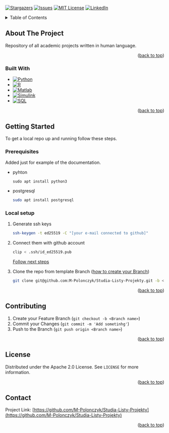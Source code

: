 ﻿<a name="readme-top"></a>
<!-- [![Contributors][contributors-shield]][contributors-url]
[![Forks][forks-shield]][forks-url] -->
[![Stargazers][stars-shield]][stars-url]
[![Issues][issues-shield]][issues-url]
[![MIT License][license-shield]][license-url]
[![LinkedIn][linkedin-shield]][linkedin-url]


<!-- TABLE OF CONTENTS -->
<details>
  <summary>Table of Contents</summary>
  <ol>
    <li>
      <a href="#about-the-project">About The Project</a>
      <ul>
        <li><a href="#built-with">Built With</a></li>
      </ul>
    </li>
    <li>
      <a href="#getting-started">Getting Started</a>
      <ul>
        <li><a href="#prerequisites">Prerequisites</a></li>
        <li><a href="#local-setup">Installation</a></li>
      </ul>
    </li>
    <li><a href="#contributing">Contributing</a></li>
    <li><a href="#license">License</a></li>
    <li><a href="#contact">Contact</a></li>
  </ol>
</details>

## About The Project
Repository of all academic projects written in human language.

<p align="right">(<a href="#readme-top">back to top</a>)</p>


### Built With

* [![Python][Python.io]][Python-url]
* [![R][R.io]][R-url]
* [![Matlab][Matlab.io]][Matlab-url]
* [![Simulink][Simulink.io]][Simulink-url]
* [![SQL][SQL.io]][SQL-url]

<p align="right">(<a href="#readme-top">back to top</a>)</p>


<!-- GETTING STARTED -->
## Getting Started

To get a local repo up and running follow these steps. 

### Prerequisites

Added just for example of the documentation.
* pyhton
  ```shthem
  sudo apt install python3
  ```
* postgresql
  ```sh
  sudo apt install postgresql
  ```

### Local setup

1. Generate ssh keys
   ```sh
   ssh-keygen -t ed25519 -C "[your e-mail connected to github]"

   ```
2. Connect them with github account 
   ```sh
   clip < .ssh/id_ed25519.pub
   ```
   <p align="left"><a href="https://docs.github.com/en/authentication/connecting-to-github-with-ssh/adding-a-new-ssh-key-to-your-github-account#adding-a-new-ssh-key-to-your-account">Follow next steps</a></p>
   
3. Clone the repo from template Branch (<a href="#contributing">how to create your Branch</a>)
   ```sh
   git clone git@github.com:M-Polonczyk/Studia-Listy-Projekty.git -b <Branch name>
   ```

<p align="right">(<a href="#readme-top">back to top</a>)</p>



<!-- CONTRIBUTING -->
## Contributing


1. Create your Feature Branch (`git checkout -b <Branch name>`)
2. Commit your Changes (`git commit -m 'Add sometinhg'`)
3. Push to the Branch (`git push origin <Branch name>`)

<p align="right">(<a href="#readme-top">back to top</a>)</p>


<!-- LICENSE -->
## License

Distributed under the Apache 2.0 License. See `LICENSE` for more information.

<p align="right">(<a href="#readme-top">back to top</a>)</p>



<!-- CONTACT -->
## Contact

Project Link: [https://github.com/M-Polonczyk/Studia-Listy-Projekty](https://github.com/M-Polonczyk/Studia-Listy-Projekty)

<p align="right">(<a href="#readme-top">back to top</a>)</p>



<!-- MARKDOWN LINKS & IMAGES -->
<!-- https://www.markdownguide.org/basic-syntax/#reference-style-links -->
[contributors-shield]: https://img.shields.io/github/all-contributors/M-Polonczyk/Studia-Listy-Projekty/main
[contributors-url]: https://github.com/M-Polonczyk/Studia-Listy-Projekty/graphs/contributors
[forks-shield]: https://img.shields.io/github/forks/M-Polonczyk/Studia-Listy-Projekty.svg?style=for-the-badge
[forks-url]: https://github.com/M-Polonczyk/Studia-Listy-Projekty/network/members
[stars-shield]: https://img.shields.io/github/stars/M-Polonczyk/Studia-Listy-Projekty.svg?style=for-the-badge
[stars-url]: https://github.com/M-Polonczyk/Studia-Listy-Projekty/stargazers
[issues-shield]: https://img.shields.io/github/issues/M-Polonczyk/Studia-Listy-Projekty.svg?style=for-the-badge
[issues-url]: https://github.com/M-Polonczyk/Studia-Listy-Projekty/issues
[license-shield]: https://img.shields.io/github/license/M-Polonczyk/Studia-Listy-Projekty.svg?style=for-the-badge
[license-url]: https://github.com/M-Polonczyk/Studia-Listy-Projekty/blob/main/LICENSE
[linkedin-shield]: https://img.shields.io/badge/-LinkedIn-black.svg?style=for-the-badge&logo=linkedin&colorB=555
[linkedin-url]: https://linkedin.com/in/mieszko-polonczyk
<!-- Needs fixing -->
[python.io]: https://img.shields.io/badge/Python-grey?style=for-the-badge&logo=python
[Python-url]: https://www.python.org/
[R.io]: https://img.shields.io/badge/R%20Project-blue?style=for-the-badge&logo=r
[R-url]: https://www.r-project.org/about.html
[Matlab.io]: https://img.shields.io/badge/matlab-red?style=for-the-badge&logo=matlab
[Matlab-url]: https://www.mathworks.com/products/matlab.html
[Simulink.io]: https://img.shields.io/badge/simulink-red?style=for-the-badge&logo=simulink
[Simulink-url]: https://www.mathworks.com/products/simulink.html
[SQL.io]: https://img.shields.io/badge/sql-blue?style=for-the-badge&logo=sql
[SQL-url]: https://www.mysql.com/downloads/
